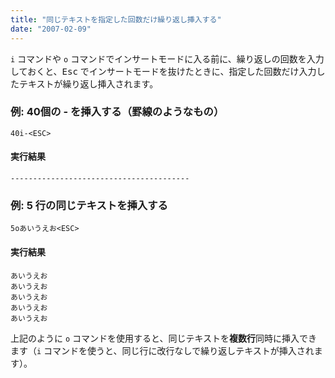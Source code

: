 ```yaml
---
title: "同じテキストを指定した回数だけ繰り返し挿入する"
date: "2007-02-09"
---
```


`i` コマンドや `o` コマンドでインサートモードに入る前に、繰り返しの回数を入力しておくと、<kbd>Esc</kbd> でインサートモードを抜けたときに、指定した回数だけ入力したテキストが繰り返し挿入されます。

### 例: 40個の - を挿入する（罫線のようなもの）

~~~
40i-<ESC>
~~~

#### 実行結果

~~~
----------------------------------------
~~~

### 例: 5 行の同じテキストを挿入する

~~~
5oあいうえお<ESC>
~~~

#### 実行結果

~~~
あいうえお
あいうえお
あいうえお
あいうえお
あいうえお
~~~

上記のように `o` コマンドを使用すると、同じテキストを**複数行**同時に挿入できます（`i` コマンドを使うと、同じ行に改行なしで繰り返しテキストが挿入されます）。

